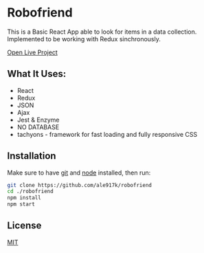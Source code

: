 # Robofriend

This is a Basic React App able to look for items in a data collection.
Implemented to be working with Redux sinchronously.

[Open Live Project](https://ale917k.github.io/robofriends/)

## What It Uses:

- React
- Redux
- JSON
- Ajax
- Jest & Enzyme
- NO DATABASE
- tachyons - framework for fast loading and fully responsive CSS

## Installation

Make sure to have [git](https://git-scm.com/downloads) and [node](https://nodejs.org/en/) installed, then run:

```bash
git clone https://github.com/ale917k/robofriend
cd ./robofriend
npm install
npm start
```

## License

[MIT](https://choosealicense.com/licenses/mit/)
